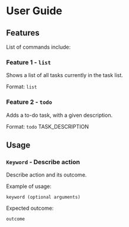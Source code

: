 # User Guide

## Features 
List of commands include:

### Feature 1 - ```list```
Shows a list of all tasks currently in the task list.

Format: `list`

### Feature 2 - ```todo```
Adds a to-do task, with a given description.

Format: `todo` TASK_DESCRIPTION

## Usage

### `Keyword` - Describe action

Describe action and its outcome.

Example of usage: 

`keyword (optional arguments)`

Expected outcome:

`outcome`
